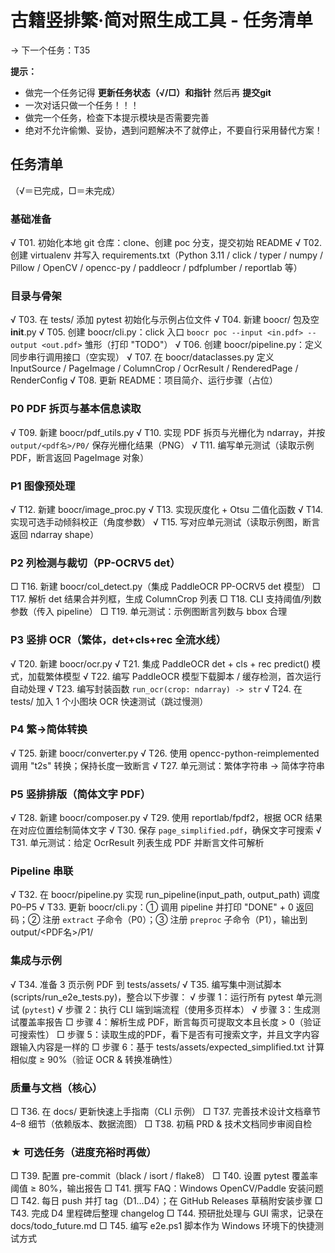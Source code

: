 # 古籍竖排繁‧简对照生成工具 - 任务清单

→ 下一个任务：T35

**提示：**
- 做完一个任务记得 **更新任务状态（√/□）和指针** 然后再 **提交git**
- 一次对话只做一个任务！！！
- 做完一个任务，检查下本提示模块是否需要完善
- 绝对不允许偷懒、妥协，遇到问题解决不了就停止，不要自行采用替代方案！

## 任务清单
（√＝已完成，□＝未完成）

### 基础准备
√ T01. 初始化本地 git 仓库：clone、创建 poc 分支，提交初始 README
√ T02. 创建 virtualenv 并写入 requirements.txt（Python 3.11 / click / typer / numpy / Pillow / OpenCV / opencc-py / paddleocr / pdfplumber / reportlab 等）

### 目录与骨架
√ T03. 在 tests/ 添加 pytest 初始化与示例占位文件
√ T04. 新建 boocr/ 包及空 __init__.py
√ T05. 创建 boocr/cli.py：click 入口 `boocr poc --input <in.pdf> --output <out.pdf>` 雏形（打印 "TODO"）
√ T06. 创建 boocr/pipeline.py：定义同步串行调用接口（空实现）
√ T07. 在 boocr/dataclasses.py 定义 InputSource / PageImage / ColumnCrop / OcrResult / RenderedPage / RenderConfig
√ T08. 更新 README：项目简介、运行步骤（占位）

### P0 PDF 拆页与基本信息读取
√ T09. 新建 boocr/pdf_utils.py
√ T10. 实现 PDF 拆页与光栅化为 ndarray，并按 `output/<pdf名>/P0/` 保存光栅化结果（PNG）
√ T11. 编写单元测试（读取示例 PDF，断言返回 PageImage 对象）

### P1 图像预处理
√ T12. 新建 boocr/image_proc.py
√ T13. 实现灰度化 + Otsu 二值化函数
√ T14. 实现可选手动倾斜校正（角度参数）
√ T15. 写对应单元测试（读取示例图，断言返回 ndarray shape）

### P2 列检测与裁切（PP-OCRV5 det）
□ T16. 新建 boocr/col_detect.py（集成 PaddleOCR PP-OCRV5 det 模型）
□ T17. 解析 det 结果合并列框，生成 ColumnCrop 列表
□ T18. CLI 支持阈值/列数参数（传入 pipeline）
□ T19. 单元测试：示例图断言列数与 bbox 合理

### P3 竖排 OCR（繁体，det+cls+rec 全流水线）
√ T20. 新建 boocr/ocr.py
√ T21. 集成 PaddleOCR det + cls + rec predict() 模式，加载繁体模型
√ T22. 编写 PaddleOCR 模型下载脚本 / 缓存检测，首次运行自动处理
√ T23. 编写封装函数 `run_ocr(crop: ndarray) -> str`
√ T24. 在 tests/ 加入 1 个小图块 OCR 快速测试（跳过慢测）

### P4 繁→简体转换
√ T25. 新建 boocr/converter.py
√ T26. 使用 opencc-python-reimplemented 调用 "t2s" 转换；保持长度一致断言
√ T27. 单元测试：繁体字符串 → 简体字符串

### P5 竖排排版（简体文字 PDF）
√ T28. 新建 boocr/composer.py
√ T29. 使用 reportlab/fpdf2，根据 OCR 结果在对应位置绘制简体文字
√ T30. 保存 `page_simplified.pdf`，确保文字可搜索
√ T31. 单元测试：给定 OcrResult 列表生成 PDF 并断言文件可解析

### Pipeline 串联
√ T32. 在 boocr/pipeline.py 实现 run_pipeline(input_path, output_path) 调度 P0–P5
√ T33. 更新 boocr/cli.py：① 调用 pipeline 并打印 "DONE" + 0 返回码；② 注册 `extract` 子命令（P0）；③ 注册 `preproc` 子命令（P1），输出到 output/<PDF名>/P1/

### 集成与示例
√ T34. 准备 3 页示例 PDF 到 tests/assets/
√ T35. 编写集中测试脚本 (scripts/run_e2e_tests.py)，整合以下步骤：
    √ 步骤 1：运行所有 pytest 单元测试 (`pytest`)
    √ 步骤 2：执行 CLI 端到端流程（使用多页样本）
    √ 步骤 3：生成测试覆盖率报告
    □ 步骤 4：解析生成 PDF，断言每页可提取文本且长度 > 0（验证可搜索性）
    □ 步骤 5：读取生成的PDF，看下是否有可搜索文字，并且文字内容跟输入内容是一样的
    □ 步骤 6：基于 tests/assets/expected_simplified.txt 计算相似度 ≥ 90%（验证 OCR & 转换准确性）

### 质量与文档（核心）
□ T36. 在 docs/ 更新快速上手指南（CLI 示例）
□ T37. 完善技术设计文档章节 4–8 细节（依赖版本、数据流图）
□ T38. 初稿 PRD & 技术文档同步审阅自检

### ★ 可选任务（进度充裕时再做）
□ T39. 配置 pre-commit（black / isort / flake8）
□ T40. 设置 pytest 覆盖率阈值 ≥ 80%，输出报告
□ T41. 撰写 FAQ：Windows OpenCV/Paddle 安装问题
□ T42. 每日 push 并打 tag（D1…D4）；在 GitHub Releases 草稿附安装步骤
□ T43. 完成 D4 里程碑后整理 changelog
□ T44. 预研批处理与 GUI 需求，记录在 docs/todo_future.md
□ T45. 编写 e2e.ps1 脚本作为 Windows 环境下的快捷测试方式
